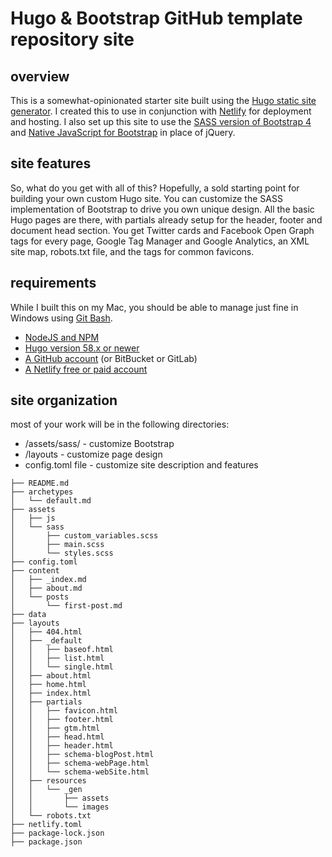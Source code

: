 # Hugo & Bootstrap GitHub template repository site
## overview
This is a somewhat-opinionated starter site built using the [Hugo static site generator](https://gohugo.io/). I created this to use in conjunction with [Netlify](https://www.netlify.com/) for deployment and hosting.
I also set up this site to use the [SASS version of Bootstrap 4](https://getbootstrap.com/docs/4.3/getting-started/theming/#sass) and [Native JavaScript for Bootstrap](http://thednp.github.io/bootstrap.native/) in place of jQuery. 
## site features
So, what do you get with all of this? Hopefully, a sold starting point for building your own custom Hugo site. You can customize the SASS implementation of Bootstrap to drive you own unique design. All the basic Hugo pages are there, with partials already setup for the header, footer and document head section. You get Twitter cards and Facebook Open Graph tags for every page, Google Tag Manager and Google Analytics, an XML site map, robots.txt file, and the tags for common favicons. 
## requirements
While I built this on my Mac, you should be able to manage just fine in Windows using [Git Bash](https://gitforwindows.org/). 
* [NodeJS and NPM](https://nodejs.org)
* [Hugo version 58.x or newer](https://gohugo.io/)
* [A GitHub account](https://github.com/pricing) (or BitBucket or GitLab)
* [A Netlify free or paid account](https://www.netlify.com/pricing/)
## site organization
most of your work will be in the following directories:
* /assets/sass/ - customize Bootstrap
* /layouts - customize page design
* config.toml file - customize site description and features
```
├── README.md
├── archetypes
│   └── default.md
├── assets
│   ├── js
│   └── sass
│       ├── custom_variables.scss
│       ├── main.scss
│       └── styles.scss
├── config.toml
├── content
│   ├── _index.md
│   ├── about.md
│   └── posts
│       └── first-post.md
├── data
├── layouts
│   ├── 404.html
│   ├── _default
│   │   ├── baseof.html
│   │   ├── list.html
│   │   └── single.html
│   ├── about.html
│   ├── home.html
│   ├── index.html
│   ├── partials
│   │   ├── favicon.html
│   │   ├── footer.html
│   │   ├── gtm.html
│   │   ├── head.html
│   │   ├── header.html
│   │   ├── schema-blogPost.html
│   │   ├── schema-webPage.html
│   │   └── schema-webSite.html
│   ├── resources
│   │   └── _gen
│   │       ├── assets
│   │       └── images
│   └── robots.txt
├── netlify.toml
├── package-lock.json
├── package.json
```

